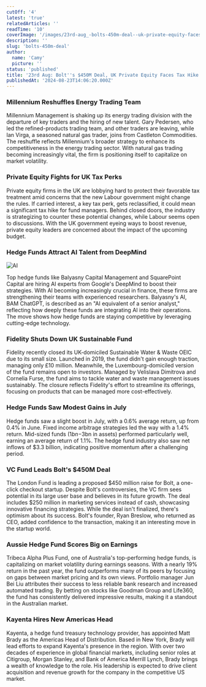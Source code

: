 ```yaml
---
cutOff: '4'
latest: 'true'
relatedArticles: ''
readTime: '10'
coverImage: '/images/23rd-aug_-bolts-450m-deal--uk-private-equity-faces-tax-hike-a-k1OT.webp'
description: ''
slug: 'bolts-450m-deal'
author:
  name: 'Camy'
  picture: ''
status: 'published'
title: '23rd Aug: Bolt''s $450M Deal, UK Private Equity Faces Tax Hike'
publishedAt: '2024-08-23T14:06:20.000Z'
---
```


### Millennium Reshuffles Energy Trading Team

Millennium Management is shaking up its energy trading division with the departure of key traders and the hiring of new talent. Gary Pedersen, who led the refined-products trading team, and other traders are leaving, while Ian Virga, a seasoned natural gas trader, joins from Castleton Commodities. The reshuffle reflects Millennium's broader strategy to enhance its competitiveness in the energy trading sector. With natural gas trading becoming increasingly vital, the firm is positioning itself to capitalize on market volatility.

### Private Equity Fights for UK Tax Perks

Private equity firms in the UK are lobbying hard to protect their favorable tax treatment amid concerns that the new Labour government might change the rules. If carried interest, a key tax perk, gets reclassified, it could mean a significant tax hike for fund managers. Behind closed doors, the industry is strategizing to counter these potential changes, while Labour seems open to discussions. With the UK government eyeing ways to boost revenue, private equity leaders are concerned about the impact of the upcoming budget.

### Hedge Funds Attract AI Talent from DeepMind

![AI](/images/23rd-aug_-bolts-450m-deal--uk-private-equity-faces-tax-hike-a-U0Mz.webp)

Top hedge funds like Balyasny Capital Management and SquarePoint Capital are hiring AI experts from Google's DeepMind to boost their strategies. With AI becoming increasingly crucial in finance, these firms are strengthening their teams with experienced researchers. Balyasny's AI, BAM ChatGPT, is described as an "AI equivalent of a senior analyst," reflecting how deeply these funds are integrating AI into their operations. The move shows how hedge funds are staying competitive by leveraging cutting-edge technology.

### **Fidelity Shuts Down UK Sustainable Fund**

Fidelity recently closed its UK-domiciled Sustainable Water & Waste OEIC due to its small size. Launched in 2019, the fund didn't gain enough traction, managing only £10 million. Meanwhile, the Luxembourg-domiciled version of the fund remains open to investors. Managed by Velislava Dimitrova and Cornelia Furse, the fund aims to tackle water and waste management issues sustainably. The closure reflects Fidelity's effort to streamline its offerings, focusing on products that can be managed more cost-effectively.

### Hedge Funds Saw Modest Gains in July

Hedge funds saw a slight boost in July, with a 0.6% average return, up from 0.4% in June. Fixed income arbitrage strategies led the way with a 1.4% return. Mid-sized funds ($1bn-$3bn in assets) performed particularly well, earning an average return of 1.1%. The hedge fund industry also saw net inflows of $3.3 billion, indicating positive momentum after a challenging period.

### VC Fund Leads Bolt's $450M Deal

The London Fund is leading a proposed $450 million raise for Bolt, a one-click checkout startup. Despite Bolt's controversies, the VC firm sees potential in its large user base and believes in its future growth. The deal includes $250 million in marketing services instead of cash, showcasing innovative financing strategies. While the deal isn't finalized, there's optimism about its success. Bolt's founder, Ryan Breslow, who returned as CEO, added confidence to the transaction, making it an interesting move in the startup world.

### Aussie Hedge Fund Scores Big on Earnings

Tribeca Alpha Plus Fund, one of Australia's top-performing hedge funds, is capitalizing on market volatility during earnings seasons. With a nearly 19% return in the past year, the fund outperforms many of its peers by focusing on gaps between market pricing and its own views. Portfolio manager Jun Bei Liu attributes their success to less reliable bank research and increased automated trading. By betting on stocks like Goodman Group and Life360, the fund has consistently delivered impressive results, making it a standout in the Australian market.

### Kayenta Hires New Americas Head

Kayenta, a hedge fund treasury technology provider, has appointed Matt Brady as the Americas Head of Distribution. Based in New York, Brady will lead efforts to expand Kayenta's presence in the region. With over two decades of experience in global financial markets, including senior roles at Citigroup, Morgan Stanley, and Bank of America Merrill Lynch, Brady brings a wealth of knowledge to the role. His leadership is expected to drive client acquisition and revenue growth for the company in the competitive US market.